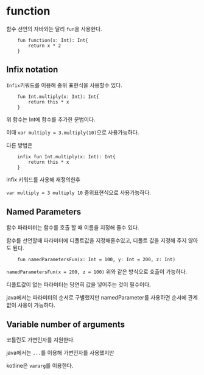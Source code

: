 # function

함수 선언의 자바와는 달리 ```fun```을 사용한다.

```
    fun function(x: Int): Int{
        return x * 2
    }
```

## Infix notation
```Infix```키워드를 이용해 중위 표현식을 사용할수 있다.

```
    fun Int.multiply(x: Int): Int{
        return this * x
    }
```
위 함수는 Int에 함수를 추가한 문법이다.

이때 ```var multiply = 3.multiply(10)```으로 사용가능하다.

다른 방법은
```
    infix fun Int.multiply(x: Int): Int{
        return this * x
    }
```
infix 키워드를 사용해 재정의한후 

```var multiply = 3 multiply 10```
중위표현식으로 사용가능하다.

## Named Parameters
함수 파라미터는 함수를 호출 할 때 이름을 지정해 줄수 있다.

함수를 선언할때 파라미터에 디폴트값을 지정해줄수있고, 디폴트 값을 지정해 주지 않아도 된다.

```
    fun namedParametersFun(x: Int = 100, y: Int = 200, z: Int)
```

```namedParametersFun(x = 200, z = 100)```
위와 같은 방식으로 호출이 가능하다. 

디폴트값이 없는 파라미터는 당연히 값을 넣어주는 것이 필수이다.

java에서는 파라미터의 순서로 구별했지만 namedParameter를 사용하면 순서에 관계없이 사용이 가능하다.

## Variable number of arguments
코틀린도 가변인자를 지원한다.

java에서는 ```...```를 이용해 가변인자를 사용했지만

kotline은 ```vararg```를 이용한다.

